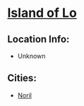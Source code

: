 # [Island of Lo](/TabletopNotes/D%26D/VampireWithThomas/Places/Lands/Island%20of%20Lo.md)

## Location Info:

- Unknown

## Cities:

- [Noril](/TabletopNotes/D%26D/VampireWithThomas/Places/Towns/Noril.md)
